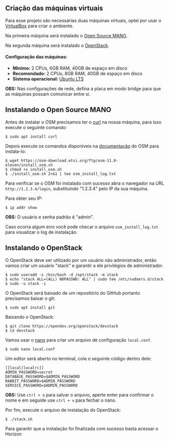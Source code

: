 ## Criação das máquinas virtuais

Para esse projeto são necessárias duas máquinas virtuais, optei por usar o [VirtualBox](https://www.virtualbox.org/) para criar o ambiente.

Na primeira máquina será instalado o [Open Source MANO](https://osm.etsi.org/).

Na segunda máquina será instalado o [OpenStack](https://www.openstack.org/).

#### Configuração das máquinas:

- **Mínimo:** 2 CPUs, 6GB RAM, 40GB de espaço em disco
- **Recomendado:** 2 CPUs, 8GB RAM, 40GB de espaço em disco
- **Sistema operacional:** [Ubuntu LTS](https://ubuntu.com/download/desktop)

**OBS:** Nas configurações de rede, defina a placa em modo bridge para que as máquinas possam comunicar entre si.

## Instalando o Open Source MANO

Antes de instalar o OSM precisamos ter o [curl](https://curl.se/) na nossa máquina, para isso execute o seguinte comando:

```
$ sudo apt install curl
```

Depois execute os comandos disponíveis na [documentação](https://osm.etsi.org/docs/user-guide/01-quickstart.html) do OSM para instala-lo:

```
$ wget https://osm-download.etsi.org/ftp/osm-11.0-eleven/install_osm.sh
$ chmod +x install_osm.sh
$ ./install_osm.sh 2>&1 | tee osm_install_log.txt
```

Para verificar se o OSM foi instalado com sucesso abra o navegador na URL `http://1.2.3.4/login`, substituindo "1.2.3.4" pelo IP da sua máquina.

Para obter seu IP:

```
$ ip addr show
```

**OBS:** O usuário e senha padrão é "admin".

Caso ocorra algum erro você pode checar o arquivo `osm_install_log.txt` para visualizar o log de instalação.

## Instalando o OpenStack

O OpenStack deve ser utilizado por um usuário não administrador, então vamos criar um usuário "stack" e garantir a ele privilégios de administrador.

```
$ sudo useradd -s /bin/bash -d /opt/stack -m stack
$ echo "stack ALL=(ALL) NOPASSWD: ALL" | sudo tee /etc/sudoers.d/stack
$ sudo -u stack -i
```

O OpenStack será baixado de um repositório do GitHub portanto precisamos baixar o git:

```
$ sudo apt install git
```

Baixando o OpenStack:

```
$ git clone https://opendev.org/openstack/devstack
$ cd devstack
```

Vamos usar o [nano](https://www.nano-editor.org/) para criar um arquivo de configuração `local.conf`.

```
$ sudo nano local.conf
```

Um editor será aberto no terminal, cole o seguinte código dentro dele:

```
[[local|localrc]]
ADMIN_PASSWORD=secret
DATABASE_PASSWORD=$ADMIN_PASSWORD
RABBIT_PASSWORD=$ADMIN_PASSWORD
SERVICE_PASSWORD=$ADMIN_PASSWORD
```

**OBS:** Use `ctrl + o` para salvar o arquivo, aperte enter para confirmar o nome e em seguide use `ctrl + x` para fechar o nano.

Por fim, execute o arquivo de instalação do OpenStack:

```
$ ./stack.sh
```

Para garantir que a instalação foi finalizada com sucesso basta acessar o Horizon
